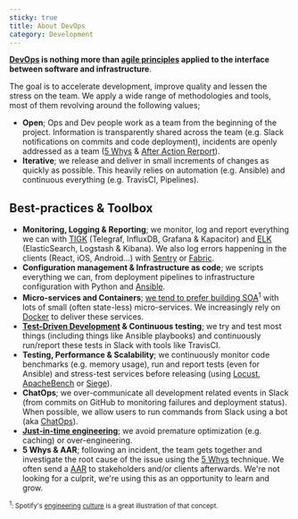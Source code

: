 ```yaml
---
sticky: true
title: About DevOps
category: Development
---
```


**[DevOps](https://en.wikipedia.org/wiki/DevOps) is nothing more than [agile principles](https://en.wikipedia.org/wiki/Agile_software_development) applied to the interface between software and infrastructure**.

The goal is to accelerate development, improve quality and lessen the stress on the team. We apply a wide range of methodologies and tools, most of them revolving around the following values;

- **Open**; Ops and Dev people work as a team from the beginning of the project. Information is transparently shared across the team (e.g. Slack notifications on commits and code deployment), incidents are openly addressed as a team ([5 Whys](https://en.wikipedia.org/wiki/5_Whys) & [After Action Rerport](https://en.wikipedia.org/wiki/After_action_report)).
- **Iterative**; we release and deliver in small increments of changes as quickly as possible. This heavily relies on automation (e.g. Ansible) and continuous everything (e.g. TravisCI, Pipelines).

## Best-practices & Toolbox

- **Monitoring, Logging & Reporting**; we monitor, log and report everything we can with [TIGK](https://www.influxdata.com/products/) (Telegraf, InfluxDB, Grafana & Kapacitor) and [ELK](https://www.elastic.co/products) (ElasticSearch, Logstash & Kibana). We also log errors happening in the clients (React, iOS, Android...) with [Sentry](http://sentry.io) or [Fabric](https://get.fabric.io/).
- **Configuration management & Infrastructure as code**; we scripts everything we can, from deployment pipelines to infrastructure configuration with Python and [Ansible](http://ansible.com).
- **Micro-services and Containers**; [we tend to prefer building SOA](playbook.wiredcraft.com/article/loosely-coupled-tightly-aligned/)<sup>1</sup> with lots of small (often state-less) micro-services. We increasingly rely on [Docker](http://docker.com) to deliver these services.
- **[Test-Driven Development](https://en.wikipedia.org/wiki/Test-driven_development) & Continuous testing**; we try and test most things (including things like Ansible playbooks) and continuously run/report these tests in Slack with tools like TravisCI.
- **Testing, Performance & Scalability**; we continuously monitor code benchmarks (e.g. memory usage), run and report tests (even for Ansible) and stress-test services before releasing (using [Locust](http://locust.io/), [ApacheBench](https://httpd.apache.org/docs/2.4/programs/ab.html) or [Siege](https://github.com/JoeDog/siege)).
- **ChatOps**; we over-communicate all development related events in Slack (from commits on GitHub to monitoring failures and deployment status). When possible, we allow users to run commands from Slack using a bot (aka [ChatOps](https://speakerdeck.com/jnewland/chatops-at-github)).
- **[Just-in-time engineering](https://en.wikipedia.org/wiki/Just-in-time_manufacturing)**; we avoid premature optimization (e.g. caching) or over-engineering.
- **5 Whys & AAR**; following an incident, the team gets together and investigate the root cause of the issue using the [5 Whys](https://en.wikipedia.org/wiki/5_Whys) technique. We often send a [AAR](https://en.wikipedia.org/wiki/After_action_report) to stakeholders and/or clients afterwards. We're not looking for a culprit, we're using this as an opportunity to learn and grow.

<small><sup>1</sup>: Spotify's [engineering](https://labs.spotify.com/2014/03/27/spotify-engineering-culture-part-1/) [culture](https://labs.spotify.com/2014/09/20/spotify-engineering-culture-part-2/) is a great illustration of that concept.</small>
